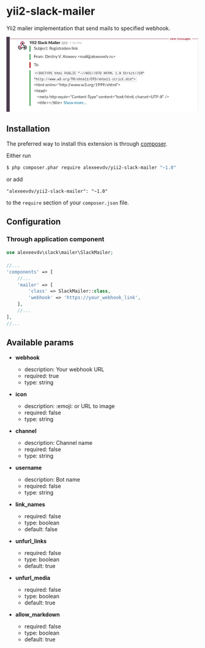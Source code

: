 yii2-slack-mailer
=================

Yii2 mailer implementation that send mails to specified webhook.

![Preview](https://raw.githubusercontent.com/alexeevdv/yii2-slack-mailer/master/preview.jpg)


## Installation

The preferred way to install this extension is through [composer](https://getcomposer.org/download/).

Either run

```bash
$ php composer.phar require alexeevdv/yii2-slack-mailer "~1.0"
```

or add

```
"alexeevdv/yii2-slack-mailer": "~1.0"
```

to the ```require``` section of your `composer.json` file.

## Configuration

### Through application component
```php
use alexeevdv\slack\mailer\SlackMailer;

//...
'components' => [
    //...
    'mailer' => [
        'class' => SlackMailer::class,
        'webhook' => 'https://your_webhook_link',
    ],
    //...
],
//...
```

## Available params

* **webhook**
  * description: Your webhook URL
  * required: true
  * type: string

* **icon**
  * description: :emoji: or URL to image
  * required: false
  * type: string

* **channel**
  * description: Channel name
  * required: false
  * type: string

* **username**
  * description: Bot name
  * required: false
  * type: string

* **link_names**
  * required: false
  * type: boolean
  * default: false

* **unfurl_links**
  * required: false
  * type: boolean
  * default: true

* **unfurl_media**
  * required: false
  * type: boolean
  * default: true
  
* **allow_markdown**
  * required: false
  * type: boolean
  * default: true
